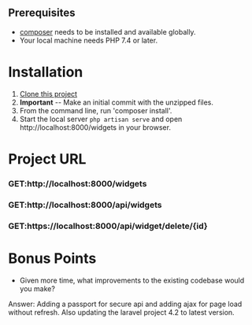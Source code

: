 
## Prerequisites

* [composer](https://getcomposer.org/download/) needs to be installed and available globally.
* Your local machine needs PHP 7.4 or later.

# Installation
1. [Clone this project](https://github.com/dpoarch/ttp-interview-submission.git)
2. **Important** -- Make an initial commit with the unzipped files.
3. From the command line, run 'composer install'.
4. Start the local server `php artisan serve` and open http://localhost:8000/widgets in your browser.


# Project URL

### GET:http://localhost:8000/widgets

### GET:http://localhost:8000/api/widgets

### GET:https://localhost:8000/api/widget/delete/{id}

# Bonus Points

* Given more time, what improvements to the existing codebase would you make? 

Answer: Adding a passport for secure api and adding ajax for page load without refresh.  Also updating the laravel project 4.2 to latest version.
